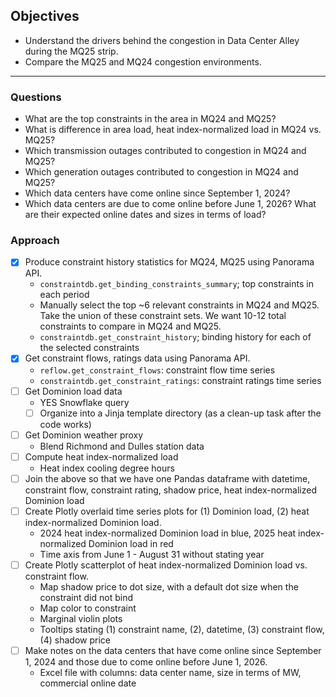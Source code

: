 ## Objectives
- Understand the drivers behind the congestion in Data Center Alley during the MQ25 strip.
- Compare the MQ25 and MQ24 congestion environments.

---
### Questions
- What are the top constraints in the area in MQ24 and MQ25?
- What is difference in area load, heat index-normalized load in MQ24 vs. MQ25?
- Which transmission outages contributed to congestion in MQ24 and MQ25?
- Which generation outages contributed to congestion in MQ24 and MQ25?
- Which data centers have come online since September 1, 2024?
- Which data centers are due to come online before June 1, 2026? What are their expected online dates and sizes in terms of load?
### Approach
- [x] Produce constraint history statistics for MQ24, MQ25 using Panorama API.
    - `constraintdb.get_binding_constraints_summary`; top constraints in each period
	- Manually select the top ~6 relevant constraints in MQ24 and MQ25. Take the union of these constraint sets. We want 10-12 total constraints to compare in MQ24 and MQ25.
	- `constraintdb.get_constraint_history`; binding history for each of the selected constraints
- [x] Get constraint flows, ratings data using Panorama API.
    - `reflow.get_constraint_flows`: constraint flow time series
	- `constraintdb.get_constraint_ratings`: constraint ratings time series
- [ ] Get Dominion load data
    - YES Snowflake query
    - [ ] Organize into a Jinja template directory (as a clean-up task after the code works)
- [ ] Get Dominion weather proxy
	- Blend Richmond and Dulles station data
- [ ] Compute heat index-normalized load
    - Heat index cooling degree hours
- [ ] Join the above so that we have one Pandas dataframe with datetime, constraint flow, constraint rating, shadow price, heat index-normalized Dominion load
- [ ] Create Plotly overlaid time series plots for (1) Dominion load, (2) heat index-normalized Dominion load.
    - 2024 heat index-normalized Dominion load in blue, 2025 heat index-normalized Dominion load in red
	- Time axis from June 1 - August 31 without stating year
- [ ] Create Plotly scatterplot of heat index-normalized Dominion load vs. constraint flow.
    - Map shadow price to dot size, with a default dot size when the constraint did not bind
	- Map color to constraint
	- Marginal violin plots
	- Tooltips stating (1) constraint name, (2), datetime, (3) constraint flow, (4) shadow price
- [ ] Make notes on the data centers that have come online since September 1, 2024 and those due to come online before June 1, 2026.
	- Excel file with columns: data center name, size in terms of MW, commercial online date